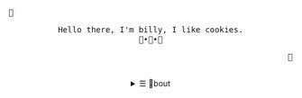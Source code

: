 <p align="left"><strong><samp>🍙</samp></strong></p><p align="center">
    <samp>
    Hello there, I'm billy, I like cookies.<br>
    🥐•🍘•🍙
    </samp>
    <br>
</p><p align="right"><strong><samp>🍙</samp></strong></p>
<br>

<details align="center">
<summary>&#9776; 🍙bout</summary>
    <h2></h2>
    <div align="center">
    <h1>
      <sub>
        <img src="https://avatars.githubusercontent.com/u/70792552?v=4" height="44">
      </sub>
      billyeatcookies
    </h1>
    <p align="center"><img width="40" src="https://user-images.githubusercontent.com/70792552/128982162-96a418f9-afce-4f5d-9c36-2ed25a5b71b3.gif"></p>
    <img alt="Python" src="https://img.shields.io/badge/python-%2314354C.svg?style=for-the-badge&logo=python&logoColor=white"/>
    <img alt="C#" src="https://img.shields.io/badge/c%23-%23239120.svg?style=for-the-badge&logo=c-sharp&logoColor=white"/>
    <img alt="C++" src="https://img.shields.io/badge/c++-%2300599C.svg?style=for-the-badge&logo=c%2B%2B&logoColor=white"/><br><br>
    <img src="https://user-images.githubusercontent.com/70792552/128990086-12b3de0e-55c1-432b-aee0-be94acd13875.gif" align="right" width="500px">
    <img src='https://data.whicdn.com/images/354171585/original.gif' width='175px'>
    <br>
    <p>
      Hello there! I'm billy, a lil artist, gamedev and programmer, sometimes I draw people uwu 
      (tbh they turns out pretty bad and stupid and people start yelling at me for doing such a horrible thing to them xd)
      <br><br>
      Not much but I do watch a lil bit anime, mostly romatic and the sad ones that makes you cry like hell. The favorite being the <a href="https://en.wikipedia.org/wiki/Rascal_Does_Not_Dream_of_a_Dreaming_Girl">bunny girl senpai</a>.
      <br><br>
      Most of the time my headphones are on my head, I listen to Pop. nope, no hiphop, not my taste.
      Favoriteistist artists being Justin Bieber and Troye Sivan uwu.
    </p>
    <br>
    <a href="https://billyeatcookies.itch.io">
      <img alt="Itch.io" src="https://img.shields.io/badge/Itch%20-%23FF0B34.svg?&style=for-the-badge&logo=Itch.io&logoColor=white">
    </a>
    <a href="https://twitter.com/billyeatcookies">
      <img alt="Twitter" src="https://img.shields.io/badge/Twitter-%231DA1F2.svg?style=for-the-badge&logo=Twitter&logoColor=white">
    </a>
    <br>
    <a href="https://discord.gg/zAHR4dFFJ8">
      <img alt="Discord" src="https://img.shields.io/badge/Billy's Basement-%237289DA.svg?style=for-the-badge&logo=discord&logoColor=white">
    </a>
    </div>
    <br>
    <p align="center">
        <samp>
        <a href="https://www.twitch.tv/billyeatcookies" target="_blank">Twitch</a> •
        <a href="https://twitter.com/billyeatcookies" target="_blank">Twitter</a> •
        <a href="https://www.deviantart.com/billyeatcookies" target="_blank">DeviantArt</a>
        </samp>
    </p>
    <p align="center">
      <img align="center" src="https://github.com/billyeatcookies/billyeatcookies/blob/output/github-contribution-grid-snake.svg" alt="twitter/billyeatcookies" />
    </p>
    <h2></h2>
    <p align="center">
        <a href="https://github.com/billyeatcookies" target="_blank">
            <img alt="Top Language" src="https://github-readme-stats.vercel.app/api/top-langs/?bg_color=00000000&layout=compact&username=billyeatcookies&hide_border=true&title_color=c9d1d9&text_color=c3c5cd"/>
            <img alt="GitHub Stats" src="https://github-readme-stats.vercel.app/api?bg_color=00000000&username=billyeatcookies&show_icons=true&include_all_commits=true&count_private=true&hide=commits&hide_border=true&icon_color=4C566A&title_color=c9d1d9&text_color=c3c5cd"/>
        </a>
    </p>
    <h2></h2>
    <p align="center">
        <a target="_blank" href="https://spotify-github-profile.vercel.app/api/view?uid=tka9mon1k1ur6olrq8c04yvij&redirect=true">
            <img width="100%" alt="Now Playing" src="https://spotify-github-profile.vercel.app/api/view?uid=8sqr1p3xjg3hxh7kzl94vfwdz&theme=novatorem"/>
        </a>
    </p>
</details>
